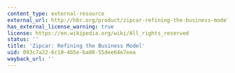```yaml
---
content_type: external-resource
external_url: http://hbr.org/product/zipcar-refining-the-business-model/an/803096-PDF-ENG
has_external_license_warning: true
license: https://en.wikipedia.org/wiki/All_rights_reserved
status: ''
title: 'Zipcar: Refining the Business Model'
uid: 093c7a22-6c10-4b5e-ba80-55dee64e7eea
wayback_url: ''
---
```

